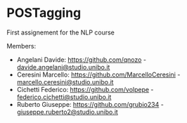 # POSTagging

First assignement for the NLP course

Members:
- Angelani Davide: https://github.com/qnozo - davide.angelani@studio.unibo.it
- Ceresini Marcello: https://github.com/MarcelloCeresini - marcello.ceresini@studio.unibo.it
- Cichetti Federico: https://github.com/volpepe - federico.cichetti@studio.unibo.it
- Ruberto Giuseppe: https://github.com/grubio234 - giuseppe.ruberto2@studio.unibo.it
